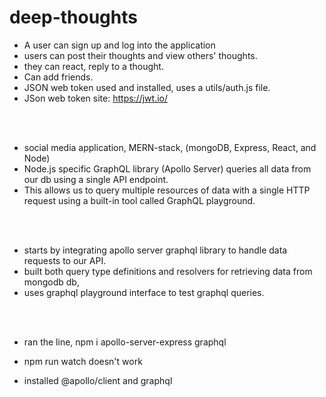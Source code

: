 # deep-thoughts

* A user can sign up and log into the application
* users can post their thoughts and view others' thoughts.
* they can react, reply to a thought.
* Can add friends.
* JSON web token used and installed, uses a utils/auth.js file.
* JSon web token site: https://jwt.io/

<br>
<br>

* social media application, MERN-stack, (mongoDB, Express, React, and Node)
* Node.js specific GraphQL library (Apollo Server) queries all data from our db using a single API endpoint. 
* This allows us to query multiple resources of data with a single HTTP request using a built-in tool called GraphQL playground. 

<br>
<br>

* starts by integrating apollo server graphql library to handle data requests to our API.
* built both query type definitions and resolvers for retrieving data from mongodb db,
* uses graphql playground interface to test graphql queries. 

<br>
<br>

* ran the line, npm i apollo-server-express graphql
* npm run watch doesn't work

* installed @apollo/client and graphql